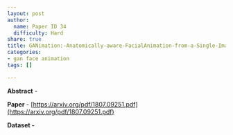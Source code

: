 ```yaml
---
layout: post
author:
  name: Paper ID 34
  difficulty: Hard
share: true
title: GANimation:-Anatomically-aware-FacialAnimation-from-a-Single-Imag
categories:
- gan face animation
tags: []

---
```

**Abstract** - 

**Paper** - [https://arxiv.org/pdf/1807.09251.pdf](https://arxiv.org/pdf/1807.09251.pdf)

**Dataset -** []()
    